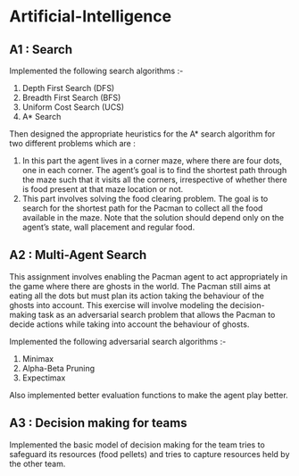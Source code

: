 # Artificial-Intelligence

## A1 :  Search
Implemented the following search algorithms :-
1. Depth First Search (DFS)
2. Breadth First Search (BFS)
3. Uniform Cost Search (UCS)
4. A* Search

Then designed the appropriate heuristics for the A* search algorithm for two different problems which are :
1. In this part the agent lives in a corner maze, where there are four dots, one in each corner. The agent’s goal is to find the shortest path through the maze such that it visits all the corners, irrespective of whether there is food present at that maze location or not.
2. This part involves solving the food clearing problem. The goal is to search for the shortest path for the Pacman to collect all the food available in the maze. Note that the solution should depend only on the agent’s state, wall placement and regular food.

## A2 : Multi-Agent Search
This assignment involves enabling the Pacman agent to act appropriately in the game where there are ghosts in the world. The Pacman still aims at eating all the dots but must plan its action taking the behaviour of the ghosts into account. This exercise will involve modeling the decision-making task as an adversarial search problem that allows the Pacman to decide actions while taking into account the behaviour of ghosts.

Implemented the following adversarial search algorithms :-
1. Minimax
2. Alpha-Beta Pruning 
3. Expectimax

Also implemented better evaluation functions to make the agent play better.

## A3 : Decision making for teams
Implemented the basic model of decision making for the team tries to safeguard its resources (food pellets) and tries to capture resources held by the other team.
